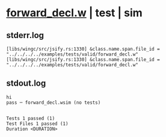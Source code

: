 # [forward_decl.w](../../../../../examples/tests/valid/forward_decl.w) | test | sim

## stderr.log
```log
[libs/wingc/src/jsify.rs:1330] &class.name.span.file_id = "../../../../examples/tests/valid/forward_decl.w"
[libs/wingc/src/jsify.rs:1330] &class.name.span.file_id = "../../../../examples/tests/valid/forward_decl.w"
```

## stdout.log
```log
hi
pass ─ forward_decl.wsim (no tests)
 
 
Tests 1 passed (1)
Test Files 1 passed (1)
Duration <DURATION>
```

